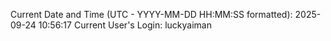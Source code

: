 Current Date and Time (UTC - YYYY-MM-DD HH:MM:SS formatted): 2025-09-24 10:56:17
Current User's Login: luckyaiman
